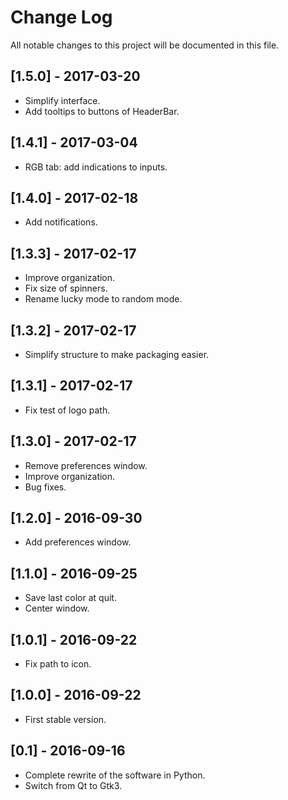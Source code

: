 # Change Log
All notable changes to this project will be documented in this file.

## [1.5.0] - 2017-03-20
- Simplify interface.
- Add tooltips to buttons of HeaderBar.

## [1.4.1] - 2017-03-04
- RGB tab: add indications to inputs.

## [1.4.0] - 2017-02-18
- Add notifications.

## [1.3.3] - 2017-02-17
- Improve organization.
- Fix size of spinners.
- Rename lucky mode to random mode.

## [1.3.2] - 2017-02-17
- Simplify structure to make packaging easier.

## [1.3.1] - 2017-02-17
- Fix test of logo path.

## [1.3.0] - 2017-02-17
- Remove preferences window.
- Improve organization.
- Bug fixes.

## [1.2.0] - 2016-09-30
- Add preferences window.

## [1.1.0] - 2016-09-25
- Save last color at quit.
- Center window.

## [1.0.1] - 2016-09-22
- Fix path to icon.

## [1.0.0] - 2016-09-22
- First stable version.

## [0.1] - 2016-09-16
- Complete rewrite of the software in Python.
- Switch from Qt to Gtk3.
